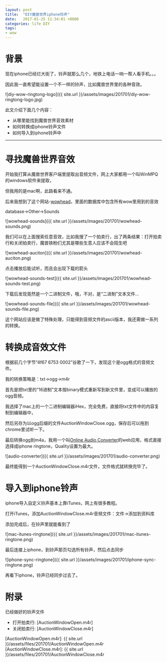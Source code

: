 ```yaml
---
layout: post
title:  "DIY魔兽世界iphone铃声"
date:   2017-01-25 11:34:01 +0800
categories: life DIY
tags:
- wow
---
```


# 背景

现在iphone已经烂大街了，铃声就那么几个，地铁上电话一响一帮人看手机。。。

因此我一直希望能设置一个不一样的铃声，比如魔兽世界里的各种音效。

![diy-wow-ringtong-logo]({{ site.url }}/assets/images/201701/diy-wow-ringtong-logo.jpg)

此文介绍下面几个内容：

- 从哪里能找到魔兽世界音效素材
- 如何转换成iphone铃声文件
- 如何导入到iphone铃声中

--------------------

# 寻找魔兽世界音效

开始我打算从魔兽世界客户端里提取出音频文件，网上大家都用一个叫WinMPQ的windows软件来提取，

但我用的是mac啊，此路看来不通。

后来我想到了这个网站-[wowhead]，里面的数据库中包含所有wow里用到的音效

database->Other->Sounds

![wowhead-sounds]({{ site.url }}/assets/images/201701/wowhead-sounds.png)

我们可以在上面搜索任意音效，比如我搜了一个拍卖行，出了两条结果：打开拍卖行和关闭拍卖行，魔兽铁粉们尤其是哪些生意人应该不会陌生吧

![wowhead-auciton]({{ site.url }}/assets/images/201701/wowhead-auciton.png)

点击播放后能试听，而且会出现下载的箭头

![wowhead-sounds-test]({{ site.url }}/assets/images/201701/wowhead-sounds-test.png)

下载后发现竟然是一个二进制文件，哦，不对，是“二进制”文本文件...

![wowhead-sounds-file]({{ site.url }}/assets/images/201701/wowhead-sounds-file.png)

这个网站应该是做了特殊处理，只能得到音频文件的ascii版本，我还需做一系列的转换。


# 转换成音效文件

根据前几个字节“4f67 6753 0002”谷歌了一下，发现这个是ogg格式的音频文件。

我的转换策略是：txt->ogg->m4r

首先是把txt里的“16进制”文本按binary模式重新写到新文件里，变成可以播放的ogg音频。

我选择了mac上的一个二进制编辑器iHex，完全免费，直接将txt文件中的内容复制到编辑器中，

然后另存为以ogg后缀的文件AuctionWindowClose.ogg，保存后可以拖到chrome里试听一下。

最后转换ogg到m4a，我用一个叫[Online Audio Converter]的web应用，格式直接选择成iphone ringtone，Quality设置为最大。

![audio-converter]({{ site.url }}/assets/images/201701/audio-converter.png)

最终能得到一个AuctionWindowClose.m4r文件，文件格式就转换完毕了。


# 导入到iphone铃声

iphone导入自定义铃声基本上靠iTunes，网上有很多教程。

打开iTunes，添加AuctionWindowClose.m4r音频文件：文件->添加到资料库

添加完成后，在铃声里就能看到了

![mac-itunes-ringtone]({{ site.url }}/assets/images/201701/mac-itunes-ringtone.png)

最后连接上iphone，到铃声那页勾选所有铃声，然后点击同步

![iphone-sync-ringtone]({{ site.url }}/assets/images/201701/iphone-sync-ringtone.png)

再看下iphone，铃声已经同步过去了。


# 附录
已经做好的铃声文件

- 打开拍卖行: [AuctionWindowOpen.m4r]
- 关闭拍卖行: [AuctionWindowClose.m4r]


[wowhead]: http://www.wowhead.com/
[Online Audio Converter]: http://online-audio-converter.com/
[AuctionWindowOpen.m4r]: {{ site.url }}/assets/files/201701/AuctionWindowOpen.m4r
[AuctionWindowClose.m4r]: {{ site.url }}/assets/files/201701/AuctionWindowClose.m4r


